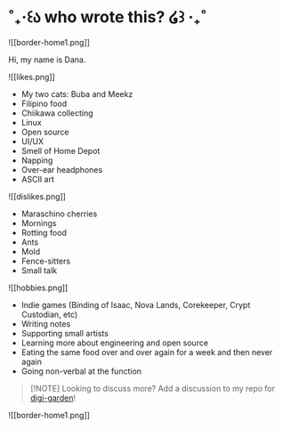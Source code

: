 # ˚₊‧꒰ა who wrote this? ໒꒱ ‧₊˚
![[border-home1.png]]

Hi, my name is Dana. 


![[likes.png]]
- My two cats: Buba and Meekz
- Filipino food
- Chiikawa collecting
- Linux
- Open source
- UI/UX
- Smell of Home Depot
- Napping
- Over-ear headphones
- ASCII art


![[dislikes.png]]
- Maraschino cherries
- Mornings
- Rotting food
- Ants
- Mold
- Fence-sitters
- Small talk


![[hobbies.png]]
- Indie games (Binding of Isaac, Nova Lands, Corekeeper, Crypt Custodian, etc)
- Writing notes
- Supporting small artists
- Learning more about engineering and open source
- Eating the same food over and over again for a week and then never again
- Going non-verbal at the function

> [!NOTE] Looking to discuss more?
> Add a discussion to my repo for [digi-garden](https://github.com/danapixels/digi-garden)! 

![[border-home1.png]]